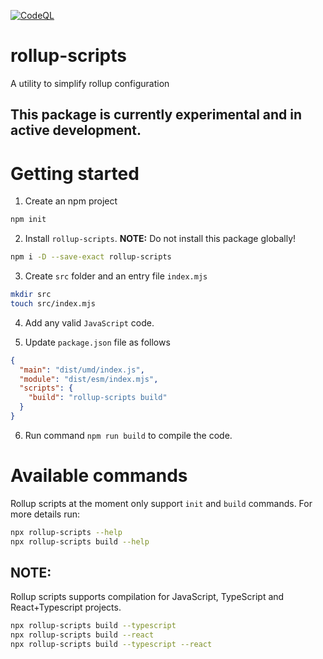 [![CodeQL](https://github.com/scssyworks/rollup-scripts/actions/workflows/codeql.yml/badge.svg)](https://github.com/scssyworks/rollup-scripts/actions/workflows/codeql.yml)

# rollup-scripts

A utility to simplify rollup configuration

## This package is currently experimental and in active development.

# Getting started

1. Create an npm project

```sh
npm init
```

2. Install `rollup-scripts`. **NOTE:** Do not install this package globally!

```sh
npm i -D --save-exact rollup-scripts
```

3. Create `src` folder and an entry file `index.mjs`

```sh
mkdir src
touch src/index.mjs
```

4. Add any valid `JavaScript` code.

5. Update `package.json` file as follows

```json
{
  "main": "dist/umd/index.js",
  "module": "dist/esm/index.mjs",
  "scripts": {
    "build": "rollup-scripts build"
  }
}
```

6. Run command `npm run build` to compile the code.

# Available commands

Rollup scripts at the moment only support `init` and `build` commands. For more
details run:

```sh
npx rollup-scripts --help
npx rollup-scripts build --help
```

## NOTE:

Rollup scripts supports compilation for JavaScript, TypeScript and
React+Typescript projects.

```sh
npx rollup-scripts build --typescript
npx rollup-scripts build --react
npx rollup-scripts build --typescript --react
```

